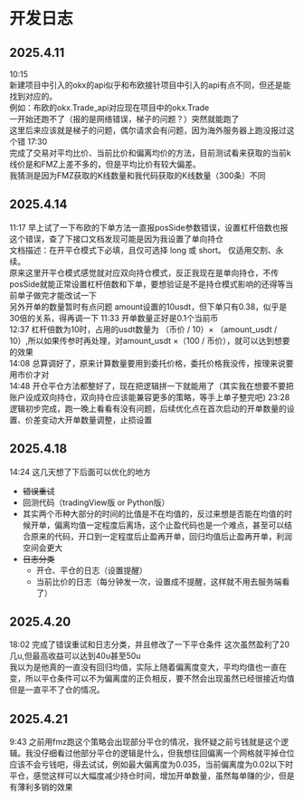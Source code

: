 # 开发日志
## 2025.4.11
10:15 <br>新建项目中引入的okx的api似乎和布欧接针项目中引入的api有点不同，但还是能找到对应的。<br>
例如：布欧的okx.Trade_api对应现在项目中的okx.Trade<br>
一开始还跑不了（报的是网络错误，梯子的问题？）突然就能跑了<br>
这里后来应该就是梯子的问题，偶尔请求会有问题，因为海外服务器上跑没报过这个错
17:30 <br>
完成了交易对平均比价、当前比价和偏离均价的方法，目前测试看来获取的当前k线价是和FMZ上差不多的，但是平均比价有较大偏差。<br>
我猜测是因为FMZ获取的K线数量和我代码获取的K线数量（300条）不同
## 2025.4.14
11:17 早上试了一下布欧的下单方法一直报posSide参数错误，设置杠杆倍数也报这个错误，查了下接口文档发现可能是因为我设置了单向持仓<br>
文档描述：在开平仓模式下必填，且仅可选择 long 或 short。 仅适用交割、永续。<br>
原来这里开平仓模式感觉就对应双向持仓模式，反正我现在是单向持仓，不传posSide就能正常设置杠杆倍数和下单，要想验证是不是持仓模式影响的还得等当前单子做完才能改试一下<br>
另外开单的数量暂时有点问题 amount设置的10usdt，但下单只有0.38，似乎是30倍的关系，得再调一下
11:33 开单数量正好是0.1个当前币
<br>
12:37 杠杆倍数为10时，占用的usdt数量为 （币价 / 10）× （amount_usdt / 10）,所以如果传参时再处理，对amount_usdt ×（100 / 币价），就可以达到想要的效果<br>
14:08 总算调好了，原来计算数量要用到委托价格，委托价格我没传，按理来说要用市价才对<br>
14:48 开仓平仓方法都整好了，现在把逻辑拼一下就能用了（其实我在想要不要把账户设成双向持仓，双向持仓应该能兼容更多的策略，等手上单子整完吧)
23:28 逻辑初步完成，跑一晚上看看有没有问题，后续优化点在首次启动的开单数量的设置、价差变动大开单数量调整，止损设置

## 2025.4.18

14:24 这几天想了下后面可以优化的地方

- ~~错误重试~~ 
- 回测代码（tradingView版 or Python版）
- 其实两个币种大部分的时间的比值是不在均值的，反过来想是否能在均值的时候开单，偏离均值一定程度后离场，这个止盈代码也是一个难点，甚至可以结合原来的代码，开口到一定程度后止盈再开单，回归均值后止盈再开单，利润空间会更大
- ~~日志分类~~ 
  - 开仓、平仓的日志（设置提醒）
  - 当前比价的日志（每分钟发一次，设置成不提醒，这样就不用去服务端看了）

## 2025.4.20
18:02 完成了错误重试和日志分类，并且修改了一下平仓条件
这次虽然盈利了20几u,但最高收益可以达到40u甚至50u<br>
我以为是他真的一直没有回归均值，实际上随着偏离度变大，平均均值也一直在变，所以平仓条件可以不为偏离度的正负相反，要不然会出现虽然已经很接近均值但是一直平不了仓的情况。

## 2025.4.21

9:43 之前用fmz跑这个策略会出现部分平仓的情况，我怀疑之前亏钱就是这个逻辑。我没仔细看过他部分平仓的逻辑是什么，但我想往回偏离一个网格就平掉仓位应该不会亏钱吧，得去试试，例如最大偏离度为0.035，当前偏离度为0.02以下时平仓，感觉这样可以大幅度减少持仓时间，增加开单数量，虽然每单赚的少，但是有薄利多销的效果
